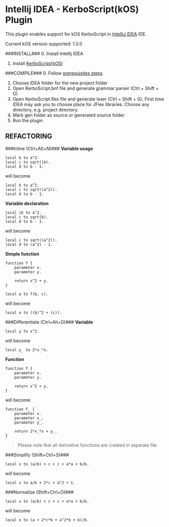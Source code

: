 # Intellij IDEA - KerboScript(kOS) Plugin
This plugin enables support for kOS KerboScript in [IntelliJ IDEA](https://www.jetbrains.com/idea/) IDE.

Current kOS version supported: 1.0.0

###INSTALL###
0. Install Intellij IDEA
1. Install [KerboScript(kOS)](https://www.jetbrains.com/idea/help/installing-updating-and-uninstalling-repository-plugins.html)

###COMPILE###
0. Follow [prerequisites steps](http://www.jetbrains.org/intellij/sdk/docs/tutorials/custom_language_support/prerequisites.html)
1. Choose IDEA folder for the new project folder
2. Open KerboScript.bnf file and generate grammar parser (Ctrl + Shift + G)
3. Open KerboScript.flex file and generate lexer (Ctrl + Shift + G). First time IDEA may ask you to choose place for
JFlex libraries. Choose any directory, e.g. project directory.
4. Mark gen folder as source or generated source folder
5. Run the plugin

REFACTORING
-----------
###Inline (Ctrl+Alt+N)###
**Variable usage**

    local b to a^2.
    local c to sqrt(|b).
    local d to b - 1.

will become

    local b to a^2.
    local c to sqrt((a^2)).
    local d to b - 1.

**Variable declaration**

    local |b to a^2.
    local c to sqrt(b).
    local d to b - 1.

will become

    local c to sqrt((a^2)).
    local d to (a^2) - 1.

**Simple function**

    function f {
        parameter x.
        parameter y.

        return x^2 + y.
    }

    local a to f(b, c).

will become

    local a to ((b)^2 + (c)).

###Differentiate (Ctrl+Alt+D)###
**Variable**

    local y to x^2.

will become

    local y_ to 2*x_*x.

**Function**

    function f {
        parameter x.
        parameter y.

        return x^2 + y.
    }

will become

    function f_ {
        parameter x.
        parameter x_.
        parameter y_.

        return 2*x_*x + y_.
    }

> Please note that all derivative functions are created in separate file

###Simplify (Shift+Ctrl+S)###

    local x to (a/b) + c + c + a*a + b/b.

will become

    local x to a/b + 2*c + a^2 + 1.

###Normalize (Shift+Ctrl+O)###

    local x to (a/b) + c + c + a*a + b/b.

will become

    local x to (a + 2*c*b + a^2*b + b)/b.

